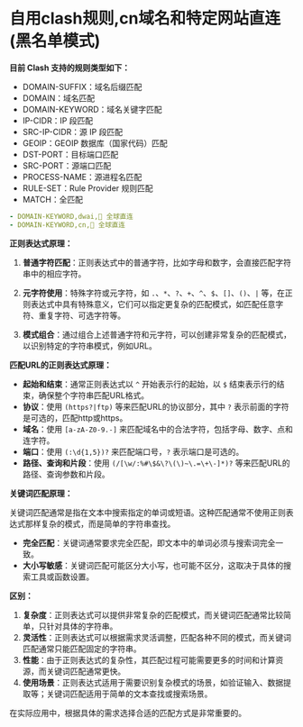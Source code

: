 # 自用clash规则,cn域名和特定网站直连(黑名单模式)

**目前 Clash 支持的规则类型如下：**

- DOMAIN-SUFFIX：域名后缀匹配
- DOMAIN：域名匹配
- DOMAIN-KEYWORD：域名关键字匹配
- IP-CIDR：IP 段匹配
- SRC-IP-CIDR：源 IP 段匹配
- GEOIP：GEOIP 数据库（国家代码）匹配
- DST-PORT：目标端口匹配
- SRC-PORT：源端口匹配
- PROCESS-NAME：源进程名匹配
- RULE-SET：Rule Provider 规则匹配
- MATCH：全匹配

```yaml
- DOMAIN-KEYWORD,dwai,🎯 全球直连
- DOMAIN-KEYWORD,cn,🎯 全球直连
```


**正则表达式原理：**

1. **普通字符匹配**：正则表达式中的普通字符，比如字母和数字，会直接匹配字符串中的相应字符。

2. **元字符使用**：特殊字符或元字符，如 `.`、`*`、`?`、`+`、`^`、`$`、`[]`、`()`、`|` 等，在正则表达式中具有特殊意义，它们可以指定更复杂的匹配模式，如匹配任意字符、重复字符、可选字符等。

3. **模式组合**：通过组合上述普通字符和元字符，可以创建非常复杂的匹配模式，以识别特定的字符串模式，例如URL。

**匹配URL的正则表达式原理：**

- **起始和结束**：通常正则表达式以 `^` 开始表示行的起始，以 `$` 结束表示行的结束，确保整个字符串匹配URL格式。
- **协议**：使用 `(https?|ftp)` 等来匹配URL的协议部分，其中 `?` 表示前面的字符是可选的，匹配http或https。
- **域名**：使用 `[a-zA-Z0-9.-]` 来匹配域名中的合法字符，包括字母、数字、点和连字符。
- **端口**：使用 `(:\d{1,5})?` 来匹配端口号，`?` 表示端口是可选的。
- **路径、查询和片段**：使用 `(/[\w/:%#\$&\?\(\)~\.=\+\-]*)?` 等来匹配URL的路径、查询参数和片段。

**关键词匹配原理：**

关键词匹配通常是指在文本中搜索指定的单词或短语。这种匹配通常不使用正则表达式那样复杂的模式，而是简单的字符串查找。

- **完全匹配**：关键词通常要求完全匹配，即文本中的单词必须与搜索词完全一致。
- **大小写敏感**：关键词匹配可能区分大小写，也可能不区分，这取决于具体的搜索工具或函数设置。

**区别：**

1. **复杂度**：正则表达式可以提供非常复杂的匹配模式，而关键词匹配通常比较简单，只针对具体的字符串。
2. **灵活性**：正则表达式可以根据需求灵活调整，匹配各种不同的模式，而关键词匹配通常只能匹配固定的字符串。
3. **性能**：由于正则表达式的复杂性，其匹配过程可能需要更多的时间和计算资源，而关键词匹配通常更快。
4. **使用场景**：正则表达式适用于需要识别复杂模式的场景，如验证输入、数据提取等；关键词匹配适用于简单的文本查找或搜索场景。

在实际应用中，根据具体的需求选择合适的匹配方式是非常重要的。
